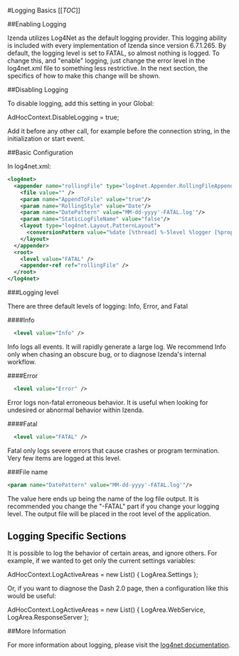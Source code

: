 #Logging Basics
[[_TOC_]]

##Enabling Logging

Izenda utilizes Log4Net as the default logging provider. This logging ability is included with every implementation of Izenda since version 6.7.1.265. By default, the logging level is set to FATAL, so almost nothing is logged. To change this, and "enable" logging, just change the error level in the log4net.xml file to something less restrictive. In the next section, the specifics of how to make this change will be shown. 

##Disabling Logging

To disable logging, add this setting in your Global:

AdHocContext.DisableLogging = true;

Add it before any other call, for example before the connection string, in the initialization or start event.

##Basic Configuration

In log4net.xml:

```xml
<log4net>    
  <appender name="rollingFile" type="log4net.Appender.RollingFileAppender,log4net">        
    <file value="" />			  
    <param name="AppendToFile" value="true"/>			  
    <param name="RollingStyle" value="Date"/>			  
    <param name="DatePattern" value="MM-dd-yyyy'-FATAL.log'"/>			  
    <param name="StaticLogFileName" value="false"/>        
    <layout type="log4net.Layout.PatternLayout">            
      <conversionPattern value="%date [%thread] %-5level %logger [%property{NDC}] - %message%newline" />        
    </layout>    
  </appender>    
  <root>        
    <level value="FATAL" />        
    <appender-ref ref="rollingFile" />    
  </root>
</log4net>
```

###Logging level

There are three default levels of logging: Info, Error, and Fatal

####Info

```xml
  <level value="Info" /> 
```

Info logs all events. It will rapidly generate a large log. We recommend Info only when chasing an obscure bug, or to diagnose Izenda's internal workflow.

####Error

```xml
  <level value="Error" /> 
```

Error logs non-fatal erroneous behavior. It is useful when looking for undesired or abnormal behavior within Izenda.

####Fatal
```xml
  <level value="FATAL" /> 
```

Fatal only logs severe errors that cause crashes or program termination. Very few items are logged at this level.

###File name

```xml
<param name="DatePattern" value="MM-dd-yyyy'-FATAL.log'"/>
```
The value here ends up being the name of the log file output. It is recommended you change the "-FATAL" part if you change your logging level. The output file will be placed in the root level of the application. 

## Logging Specific Sections

It is possible to log the behavior of certain areas, and ignore others. For example, if we wanted to get only the current settings variables:

AdHocContext.LogActiveAreas = new List<LogArea>() { LogArea.Settings };

Or, if you want to diagnose the Dash 2.0 page, then a configuration like this would be useful:

AdHocContext.LogActiveAreas = new List<LogArea>() { LogArea.WebService, LogArea.ResponseServer };

##More Information

For more information about logging, please visit the [log4net documentation](http://logging.apache.org/log4net/release/features.html).